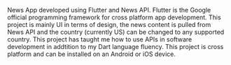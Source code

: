 News App developed using Flutter and News API. Flutter is the Google official programming framework for cross platform app development. 
This project is mainly UI in terms of design, the news content is pulled from News API and the country (currently US) can be changed to any supported country.
This project has taught me how to use APIs in software development in addtition to my Dart language fluency.
This project is cross platform and can be installed on an Android or iOS device.
